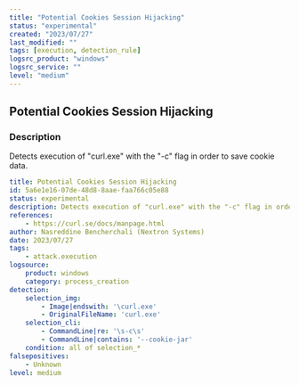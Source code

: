 ```yaml
---
title: "Potential Cookies Session Hijacking"
status: "experimental"
created: "2023/07/27"
last_modified: ""
tags: [execution, detection_rule]
logsrc_product: "windows"
logsrc_service: ""
level: "medium"
---
```


## Potential Cookies Session Hijacking

### Description

Detects execution of "curl.exe" with the "-c" flag in order to save cookie data.

```yml
title: Potential Cookies Session Hijacking
id: 5a6e1e16-07de-48d8-8aae-faa766c05e88
status: experimental
description: Detects execution of "curl.exe" with the "-c" flag in order to save cookie data.
references:
    - https://curl.se/docs/manpage.html
author: Nasreddine Bencherchali (Nextron Systems)
date: 2023/07/27
tags:
    - attack.execution
logsource:
    product: windows
    category: process_creation
detection:
    selection_img:
        - Image|endswith: '\curl.exe'
        - OriginalFileName: 'curl.exe'
    selection_cli:
        - CommandLine|re: '\s-c\s'
        - CommandLine|contains: '--cookie-jar'
    condition: all of selection_*
falsepositives:
    - Unknown
level: medium

```
